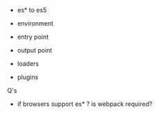 * es* to es5


* environment
* entry point
* output point
* loaders
* plugins



Q's
* if browsers support es* ? is webpack required?


